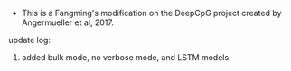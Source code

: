 - This is a Fangming's modification on the DeepCpG project created by Angermueller et al, 2017.

update log:
1. added bulk mode, no verbose mode, and LSTM models

